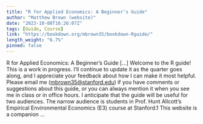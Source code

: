 ```yaml
---
title: "R for Applied Economics: A Beginner’s Guide"
author: "Matthew Brown (website)"
date: "2023-10-08T16:26:07Z"
tags: [Guide, Course]
link: "https://bookdown.org/mbrown35/bookdown-Rguide/"
length_weight: "6.7%"
pinned: false
---
```


R for Applied Economics: A Beginner’s Guide [...] Welcome to the R guide! This is a work in progress. I’ll continue to update it as the quarter goes along, and I appreciate your feedback about how I can make it most helpful. Please email me (mbrown35@stanford.edu) if you have comments or suggestions about this guide, or you can always mention it when you see me in class or in office hours. I anticipate that the guide will be useful for two audiences. The narrow audience is students in Prof. Hunt Allcott’s Empirical Environmental Economics (E3) course at Stanford.1 This website is a companion ...
